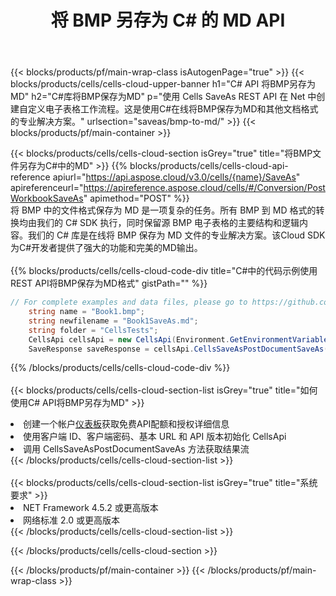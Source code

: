 ﻿---
title: 将 BMP 另存为 C# 的 MD API
description: 使用Aspose.Cells Cloud SDK for C#将BMP格式文件保存为MD格式文件。
url: /zh/net/saveas/bmp-to-md/
---
{{< blocks/products/pf/main-wrap-class isAutogenPage="true" >}}
{{< blocks/products/cells/cells-cloud-upper-banner h1="C# API 将BMP另存为MD" h2="C#库将BMP保存为MD" p="使用 Cells SaveAs REST API 在 Net 中创建自定义电子表格工作流程。这是使用C#在线将BMP保存为MD和其他文档格式的专业解决方案。" urlsection="saveas/bmp-to-md/" >}}
{{< blocks/products/pf/main-container >}}

{{< blocks/products/cells/cells-cloud-section isGrey="true" title="将BMP文件另存为C#中的MD" >}}
{{% blocks/products/cells/cells-cloud-api-reference apiurl="https://api.aspose.cloud/v3.0/cells/{name}/SaveAs" apireferenceurl="https://apireference.aspose.cloud/cells/#/Conversion/PostWorkbookSaveAs" apimethod="POST" %}}
<br/>
将 BMP 中的文件格式保存为 MD 是一项复杂的任务。所有 BMP 到 MD 格式的转换均由我们的 C# SDK 执行，同时保留源 BMP 电子表格的主要结构和逻辑内容。我们的 C# 库是在线将 BMP 保存为 MD 文件的专业解决方案。该Cloud SDK为C#开发者提供了强大的功能和完美的MD输出。
<br/>
<br/>
{{% blocks/products/cells/cells-cloud-code-div title="C#中的代码示例使用REST API将BMP保存为MD格式" gistPath="" %}}
  
```cs
// For complete examples and data files, please go to https://github.com/aspose-cells-cloud/aspose-cells-cloud-dotnet/
    string name = "Book1.bmp";
    string newfilename = "Book1SaveAs.md";
    string folder = "CellsTests";
    CellsApi cellsApi = new CellsApi(Environment.GetEnvironmentVariable("ProductClientId"), Environment.GetEnvironmentVariable("ProductClientSecret"));
    SaveResponse saveResponse = cellsApi.CellsSaveAsPostDocumentSaveAs(name, null, newfilename, null,null,folder);
```
  
{{% /blocks/products/cells/cells-cloud-code-div %}}
<br/>
<br/>
{{< blocks/products/cells/cells-cloud-section-list isGrey="true" title="如何使用C# API将BMP另存为MD" >}}
<li>创建一个帐户<a href="https://dashboard.aspose.cloud/">仪表板</a>获取免费API配额和授权详细信息</li>
<li>使用客户端 ID、客户端密码、基本 URL 和 API 版本初始化 CellsApi</li>
<li>调用 CellsSaveAsPostDocumentSaveAs 方法获取结果流</li>
{{< /blocks/products/cells/cells-cloud-section-list >}}
<br/>
<br/>
{{< blocks/products/cells/cells-cloud-section-list isGrey="true" title="系统要求" >}}
<li>NET Framework 4.5.2 或更高版本</li>
<li>网络标准 2.0 或更高版本</li>
{{< /blocks/products/cells/cells-cloud-section-list >}}

{{< /blocks/products/cells/cells-cloud-section >}}

{{< /blocks/products/pf/main-container >}}
{{< /blocks/products/pf/main-wrap-class >}}
